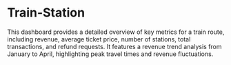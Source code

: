 # Train-Station
This dashboard provides a detailed overview of key metrics for a train route, including revenue, average ticket price, number of stations, total transactions, and refund requests. It features a revenue trend analysis from January to April, highlighting peak travel times and revenue fluctuations. 
